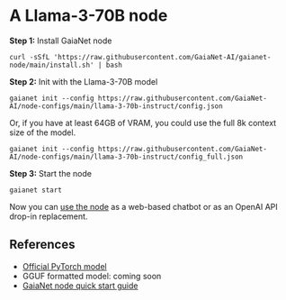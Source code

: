 # A Llama-3-70B node

**Step 1:** Install GaiaNet node

```
curl -sSfL 'https://raw.githubusercontent.com/GaiaNet-AI/gaianet-node/main/install.sh' | bash
```

**Step 2:** Init with the Llama-3-70B model

```
gaianet init --config https://raw.githubusercontent.com/GaiaNet-AI/node-configs/main/llama-3-70b-instruct/config.json
```

Or, if you have at least 64GB of VRAM, you could use the full 8k context size of the model.

```
gaianet init --config https://raw.githubusercontent.com/GaiaNet-AI/node-configs/main/llama-3-70b-instruct/config_full.json
```

**Step 3:** Start the node

```
gaianet start
```

Now you can [use the node](https://docs.gaianet.ai/user-guide/mynode) as a web-based chatbot or as an OpenAI API drop-in replacement.

## References

* [Official PyTorch model](https://huggingface.co/meta-llama/Meta-Llama-3-70B)
* GGUF formatted model: coming soon
* [GaiaNet node quick start guide](https://docs.gaianet.ai/node-guide/quick-start)
